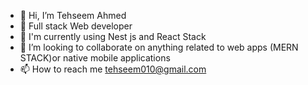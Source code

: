 - 👋 Hi, I’m Tehseem Ahmed
- 👀 Full stack Web developer 
- 🌱 I'm currently using Nest js and React Stack
- 💞️ I’m looking to collaborate on anything related to web apps (MERN STACK)or native mobile applications
- 📫 How to reach me tehseem010@gmail.com

<!---
Tehseem110/Tehseem110 is a ✨ special ✨ repository because its `README.md` (this file) appears on your GitHub profile.
You can click the Preview link to take a look at your changes.
--->
